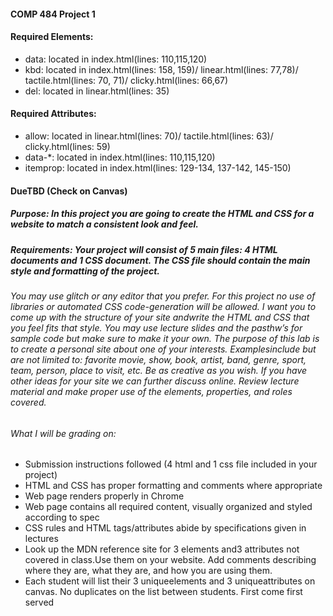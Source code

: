 #### COMP 484 Project 1

#### Required Elements:

- data: located in index.html(lines: 110,115,120)
- kbd: located in index.html(lines: 158, 159)/
  linear.html(lines: 77,78)/
  tactile.html(lines: 70, 71)/
  clicky.html(lines: 66,67)
- del: located in linear.html(lines: 35)

####

#### Required Attributes:

- allow: located in
  linear.html(lines: 70)/
  tactile.html(lines: 63)/
  clicky.html(lines: 59)
- data-\*: located in index.html(lines: 110,115,120)
- itemprop: located in index.html(lines: 129-134, 137-142, 145-150)

#### DueTBD (Check on Canvas)

##### Purpose: In this project you are going to create the HTML and CSS for a website to match a consistent look and feel.

##### Requirements: Your project will consist of 5 main files: 4 HTML documents and 1 CSS document. The CSS file should contain the main style and formatting of the project.

###### You may use glitch or any editor that you prefer. For this project no use of libraries or automated CSS code-generation will be allowed. I want you to come up with the structure of your site andwrite the HTML and CSS that you feel fits that style. You may use lecture slides and the pasthw’s for sample code but make sure to make it your own. The purpose of this lab is to create a personal site about one of your interests. Examplesinclude but are not limited to: favorite movie, show, book, artist, band, genre, sport, team, person, place to visit, etc. Be as creative as you wish. If you have other ideas for your site we can further discuss online. Review lecture material and make proper use of the elements, properties, and roles covered.

###### What I will be grading on:

- Submission instructions followed (4 html and 1 css file included in your project)
- HTML and CSS has proper formatting and comments where appropriate
- Web page renders properly in Chrome
- Web page contains all required content, visually organized and styled according to spec
- CSS rules and HTML tags/attributes abide by specifications given in lectures
- Look up the MDN reference site for 3 elements and3 attributes not covered in class.Use them on your website. Add comments describing where they are, what they are, and how you are using them.
- Each student will list their 3 uniqueelements and 3 uniqueattributes on canvas. No
  duplicates on the list between students. First come first served
